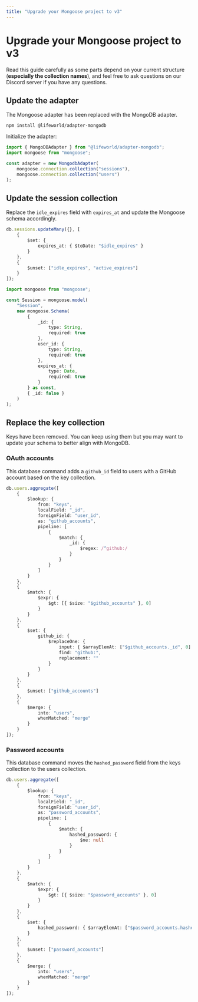 ```yaml
---
title: "Upgrade your Mongoose project to v3"
---
```


# Upgrade your Mongoose project to v3

Read this guide carefully as some parts depend on your current structure (**especially the collection names**), and feel free to ask questions on our Discord server if you have any questions.

## Update the adapter

The Mongoose adapter has been replaced with the MongoDB adapter.

```
npm install @lifeworld/adapter-mongodb
```

Initialize the adapter:

```ts
import { MongoDBAdapter } from "@lifeworld/adapter-mongodb";
import mongoose from "mongoose";

const adapter = new MongodbAdapter(
	mongoose.connection.collection("sessions"),
	mongoose.connection.collection("users")
);
```

## Update the session collection

Replace the `idle_expires` field with `expires_at` and update the Mongoose schema accordingly.

```ts
db.sessions.updateMany({}, [
	{
		$set: {
			expires_at: { $toDate: "$idle_expires" }
		}
	},
	{
		$unset: ["idle_expires", "active_expires"]
	}
]);
```

```ts
import mongoose from "mongoose";

const Session = mongoose.model(
	"Session",
	new mongoose.Schema(
		{
			_id: {
				type: String,
				required: true
			},
			user_id: {
				type: String,
				required: true
			},
			expires_at: {
				type: Date,
				required: true
			}
		} as const,
		{ _id: false }
	)
);
```

## Replace the key collection

Keys have been removed. You can keep using them but you may want to update your schema to better align with MongoDB.

### OAuth accounts

This database command adds a `github_id` field to users with a GitHub account based on the key collection.

```ts
db.users.aggregate([
	{
		$lookup: {
			from: "keys",
			localField: "_id",
			foreignField: "user_id",
			as: "github_accounts",
			pipeline: [
				{
					$match: {
						_id: {
							$regex: /^github:/
						}
					}
				}
			]
		}
	},
	{
		$match: {
			$expr: {
				$gt: [{ $size: "$github_accounts" }, 0]
			}
		}
	},
	{
		$set: {
			github_id: {
				$replaceOne: {
					input: { $arrayElemAt: ["$github_accounts._id", 0] },
					find: "github:",
					replacement: ""
				}
			}
		}
	},
	{
		$unset: ["github_accounts"]
	},
	{
		$merge: {
			into: "users",
			whenMatched: "merge"
		}
	}
]);
```

### Password accounts

This database command moves the `hashed_password` field from the keys collection to the users collection.

```ts
db.users.aggregate([
	{
		$lookup: {
			from: "keys",
			localField: "_id",
			foreignField: "user_id",
			as: "password_accounts",
			pipeline: [
				{
					$match: {
						hashed_password: {
							$ne: null
						}
					}
				}
			]
		}
	},
	{
		$match: {
			$expr: {
				$gt: [{ $size: "$password_accounts" }, 0]
			}
		}
	},
	{
		$set: {
			hashed_password: { $arrayElemAt: ["$password_accounts.hashed_password", 0] }
		}
	},
	{
		$unset: ["password_accounts"]
	},
	{
		$merge: {
			into: "users",
			whenMatched: "merge"
		}
	}
]);
```
